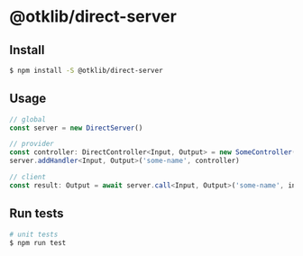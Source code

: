 # @otklib/direct-server

## Install

```bash
$ npm install -S @otklib/direct-server
```

## Usage

```ts
// global
const server = new DirectServer()

// provider
const controller: DirectController<Input, Output> = new SomeController()
server.addHandler<Input, Output>('some-name', controller)

// client
const result: Output = await server.call<Input, Output>('some-name', input)
```

## Run tests

```bash
# unit tests
$ npm run test
```
